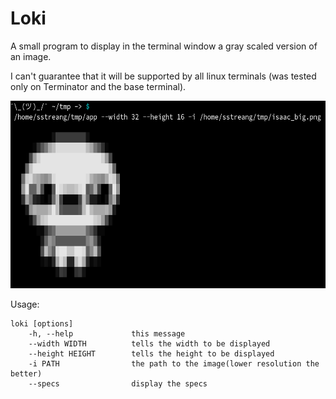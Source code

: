 # Loki
A small program to display in the terminal window a gray scaled version
of an image.

I can't guarantee that it will be supported by all linux terminals
(was tested only on Terminator and the base terminal).

<img width=600px height=300px src="splash_2.png" />

Usage:
```shell
loki [options]
    -h, --help             this message
    --width WIDTH          tells the width to be displayed
    --height HEIGHT        tells the height to be displayed
    -i PATH                the path to the image(lower resolution the better)
    --specs                display the specs
```
